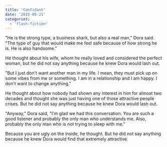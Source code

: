 ```yaml
---
title: 'Confidant'
date: '2015-05-21'
categories:
  - 'flash-fiction'
---
```


"He is the strong type, a business shark, but also a real man," Dora said. "The
type of guy that would make me feel safe because of how strong he is. He is also
handsome."

He thought about his wife, whom he really loved and considered the perfect
woman, but he did not say anything because he knew Dora would lash out.

"But I just don't want another man in my life. I mean, they must pick up on some
vibes from me or something. I am in a relationship and I am happy. I don't want
to change anything."

He thought about how nobody had shown any interest in him for almost two decades
and thought she was just having one of those attractive people crises. But he
did not say anything because he knew Dora would lash out.

"Anyway," Dora said, "I'm glad we had this conversation. You are such a good
listener and probably the only man who understands me. Also, probably the only
man who is not trying to sleep with me."

Because you are ugly on the inside, he thought. But he did not say anything
because he knew Dora would find that extremely attractive.
